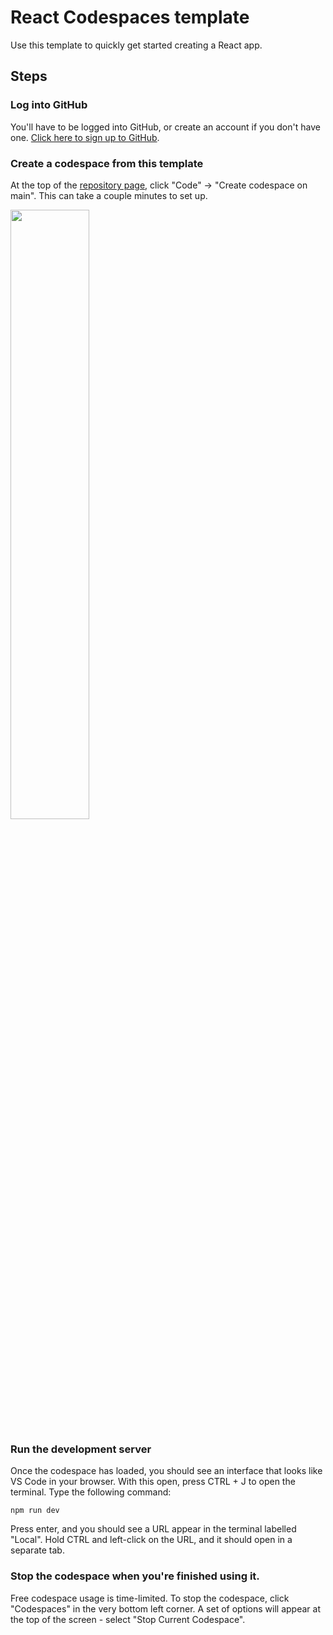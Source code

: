 # React Codespaces template

Use this template to quickly get started creating a React app.

## Steps

### Log into GitHub

You'll have to be logged into GitHub, or create an account if you don't have one. [Click here to sign up to GitHub](https://github.com/signup).

### Create a codespace from this template

At the top of the [repository page](https://github.com/repercussive/simple-python-codespace), click "Code" -> "Create codespace on main". This can take a couple minutes to set up.

<img src="https://github.com/repercussive/simple-python-codespace/assets/7796522/0c876eab-628e-4843-8646-ef773a790ae7" width=50% height=50%>

### Run the development server

Once the codespace has loaded, you should see an interface that looks like VS Code in your browser. With this open, press CTRL + J to open the terminal. Type the following command:
```
npm run dev
```
Press enter, and you should see a URL appear in the terminal labelled "Local". Hold CTRL and left-click on the URL, and it should open in a separate tab.

### Stop the codespace when you're finished using it.

Free codespace usage is time-limited. To stop the codespace, click "Codespaces" in the very bottom left corner. A set of options will appear at the top of the screen - select "Stop Current Codespace".
